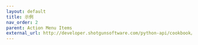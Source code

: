 ```yaml
---
layout: default
title: 示例
nav_order: 2
parent: Action Menu Items
external_url: http://developer.shotgunsoftware.com/python-api/cookbook/examples/ami_handler.html
---
```

